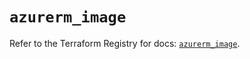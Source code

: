 # `azurerm_image`

Refer to the Terraform Registry for docs: [`azurerm_image`](https://registry.terraform.io/providers/hashicorp/azurerm/4.5.0/docs/resources/image).
